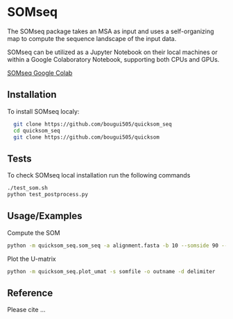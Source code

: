 
# SOMseq

The SOMseq package takes an MSA as input and uses a self-organizing map to compute the sequence landscape of the input data.

SOMseq can be utilized as a Jupyter Notebook on their local machines or within a Google Colaboratory Notebook, supporting both CPUs and GPUs.

[SOMseq Google Colab](https://colab.research.google.com/drive/1xB2WhoygCt1EzjdadGwYzq5OtX27Q8IK#scrollTo=Dq3y42vftIoZ)



## Installation

To install SOMseq localy:

```bash
  git clone https://github.com/bougui505/quicksom_seq
  cd quicksom_seq
  git clone https://github.com/bougui505/quicksom
```
    
## Tests

To check SOMseq local installation run the following commands

```bash
./test_som.sh
python test_postprocess.py
```


## Usage/Examples

Compute the SOM
```bash
python -m quicksom_seq.som_seq -a alignment.fasta -b 10 --somside 90 --alpha 0.5 --nepochs 200 -o outname
```

Plot the U-matrix
```bash
python -m quicksom_seq.plot_umat -s somfile -o outname -d delimiter 
```


## Reference

Please cite ...

